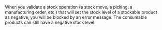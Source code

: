 When you validate a stock operation (a stock move, a picking, a
manufacturing order, etc.) that will set the stock level of a stockable
product as negative, you will be blocked by an error message. The
consumable products can still have a negative stock level.
